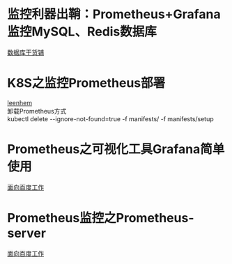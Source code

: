 # 监控利器出鞘：Prometheus+Grafana监控MySQL、Redis数据库
[数据库干货铺](https://www.toutiao.com/article/7205192957752902155/)  

# K8S之监控Prometheus部署
[leenhem](https://www.toutiao.com/article/7172099132771893772)  
卸载Prometheus方式  
kubectl delete --ignore-not-found=true -f manifests/ -f manifests/setup  

# Prometheus之可视化工具Grafana简单使用
[面向百度工作](https://www.toutiao.com/article/7205791701477245480/)

# Prometheus监控之Prometheus-server
[面向百度工作](https://www.toutiao.com/article/7205774177696105017/)  


